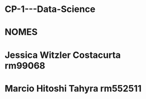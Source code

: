 # CP-1---Data-Science

# NOMES

# Jessica Witzler Costacurta rm99068
# Marcio Hitoshi Tahyra rm552511
